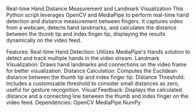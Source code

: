 Real-time Hand Distance Measurement and Landmark Visualization
This Python script leverages OpenCV and MediaPipe to perform real-time hand detection and distance measurement between fingers. It captures video from a webcam, detects hand landmarks, and calculates the distance between the thumb tip and index finger tip, displaying the results dynamically on the video feed.

Features:
Real-time Hand Detection: Utilizes MediaPipe's Hands solution to detect and track multiple hands in the video stream.
Landmark Visualization: Draws hand landmarks and connections on the video frame for better visualization.
Distance Calculation: Computes the Euclidean distance between the thumb tip and index finger tip.
Distance Threshold: Includes a customizable threshold to consider small distances as zero, useful for gesture recognition.
Visual Feedback: Displays the calculated distance and a connecting line between the thumb and index finger on the video feed.
Dependencies:
OpenCV
MediaPipe
NumPy
